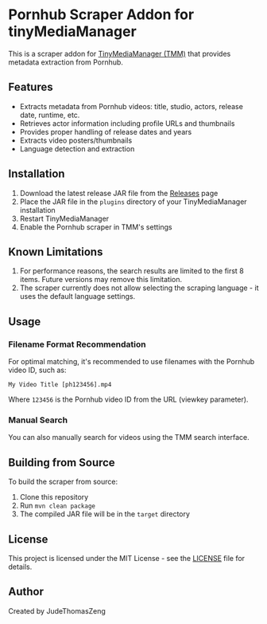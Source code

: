 # Pornhub Scraper Addon for tinyMediaManager

This is a scraper addon for [TinyMediaManager (TMM)](https://www.tinymediamanager.org/) that provides metadata extraction from Pornhub.

## Features

- Extracts metadata from Pornhub videos: title, studio, actors, release date, runtime, etc.
- Retrieves actor information including profile URLs and thumbnails
- Provides proper handling of release dates and years
- Extracts video posters/thumbnails
- Language detection and extraction

## Installation

1. Download the latest release JAR file from the [Releases](https://github.com/JudeThomasZeng/pornhub-scraper/releases) page
2. Place the JAR file in the `plugins` directory of your TinyMediaManager installation
3. Restart TinyMediaManager
4. Enable the Pornhub scraper in TMM's settings

## Known Limitations

1. For performance reasons, the search results are limited to the first 8 items. Future versions may remove this limitation.
2. The scraper currently does not allow selecting the scraping language - it uses the default language settings.

## Usage

### Filename Format Recommendation

For optimal matching, it's recommended to use filenames with the Pornhub video ID, such as:

```
My Video Title [ph123456].mp4
```

Where `123456` is the Pornhub video ID from the URL (viewkey parameter).

### Manual Search

You can also manually search for videos using the TMM search interface.

## Building from Source

To build the scraper from source:

1. Clone this repository
2. Run `mvn clean package`
3. The compiled JAR file will be in the `target` directory

## License

This project is licensed under the MIT License - see the [LICENSE](LICENSE) file for details.

## Author

Created by JudeThomasZeng
